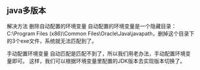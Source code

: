 ## java多版本

解决方法
删除自动配置的环境变量
自动配置的环境变量是一个隐藏目录：C:\Program Files (x86)\Common Files\Oracle\Java\javapath，删掉这个目录下的3个exe文件，系统就无法匹配到了。

手动配置环境变量
自动匹配是匹配不到了，所以我们用老办法，手动配置环境变量即可。
这样，我们可以根据环境变量里配置的JDK版本去实现版本切换了。
